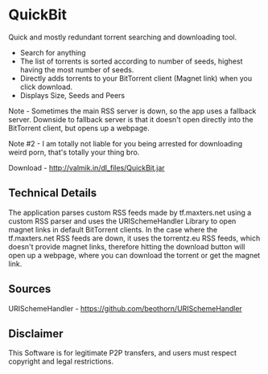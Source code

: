 QuickBit
========

Quick and mostly redundant torrent searching and downloading tool.

- Search for anything
- The list of torrents is sorted according to number of seeds, highest having the most number of seeds.
- Directly adds torrents to your BitTorrent client (Magnet link) when you click download.
- Displays Size, Seeds and Peers


Note - Sometimes the main RSS server is down, so the app uses a fallback server. 
Downside to fallback server is that it doesn't open directly into the BitTorrent client, but opens up a webpage.

Note #2 - I am totally not liable for you being arrested for downloading weird porn, that's totally your thing bro.


Download - http://valmik.in/dl_files/QuickBit.jar


Technical Details 
-------

The application parses custom RSS feeds made by tf.maxters.net using a custom RSS parser and uses the URISchemeHandler Library to open magnet links in default BitTorrent clients. In the case where the tf.maxters.net RSS feeds are down, it uses the torrentz.eu RSS feeds, which doesn't provide magnet links, therefore hitting the download button will open up a webpage, where you can download the torrent or get the magnet link.


Sources
-----

URISchemeHandler - https://github.com/beothorn/URISchemeHandler


Disclaimer
------
This Software is for legitimate P2P transfers, and users must respect copyright and legal restrictions.
